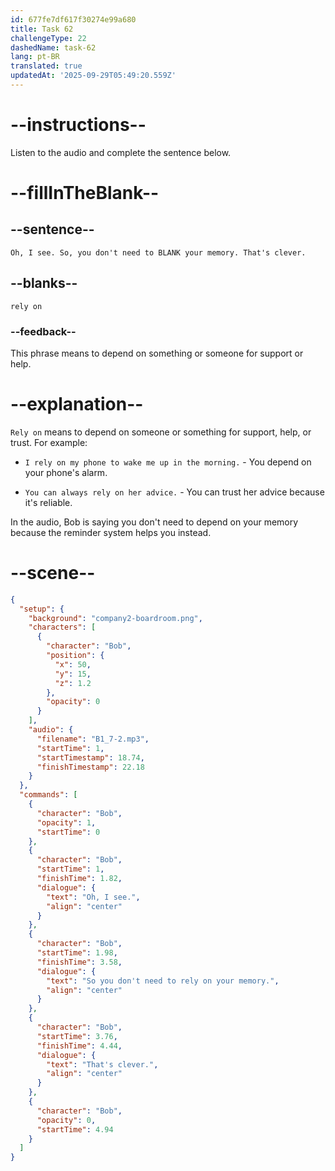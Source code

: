 ```yaml
---
id: 677fe7df617f30274e99a680
title: Task 62
challengeType: 22
dashedName: task-62
lang: pt-BR
translated: true
updatedAt: '2025-09-29T05:49:20.559Z'
---
```


<!-- (Audio) Bob: Oh, I see. So you don't need to rely on your memory. That's clever. -->

# --instructions--

Listen to the audio and complete the sentence below.

# --fillInTheBlank--

## --sentence--

`Oh, I see. So, you don't need to BLANK your memory. That's clever.`

## --blanks--

`rely on`

### --feedback--

This phrase means to depend on something or someone for support or help.

# --explanation--

`Rely on` means to depend on someone or something for support, help, or trust. For example:

- `I rely on my phone to wake me up in the morning.` - You depend on your phone's alarm.

- `You can always rely on her advice.` - You can trust her advice because it's reliable.

In the audio, Bob is saying you don't need to depend on your memory because the reminder system helps you instead.

# --scene--

```json
{
  "setup": {
    "background": "company2-boardroom.png",
    "characters": [
      {
        "character": "Bob",
        "position": {
          "x": 50,
          "y": 15,
          "z": 1.2
        },
        "opacity": 0
      }
    ],
    "audio": {
      "filename": "B1_7-2.mp3",
      "startTime": 1,
      "startTimestamp": 18.74,
      "finishTimestamp": 22.18
    }
  },
  "commands": [
    {
      "character": "Bob",
      "opacity": 1,
      "startTime": 0
    },
    {
      "character": "Bob",
      "startTime": 1,
      "finishTime": 1.82,
      "dialogue": {
        "text": "Oh, I see.",
        "align": "center"
      }
    },
    {
      "character": "Bob",
      "startTime": 1.98,
      "finishTime": 3.58,
      "dialogue": {
        "text": "So you don't need to rely on your memory.",
        "align": "center"
      }
    },
    {
      "character": "Bob",
      "startTime": 3.76,
      "finishTime": 4.44,
      "dialogue": {
        "text": "That's clever.",
        "align": "center"
      }
    },
    {
      "character": "Bob",
      "opacity": 0,
      "startTime": 4.94
    }
  ]
}
```
